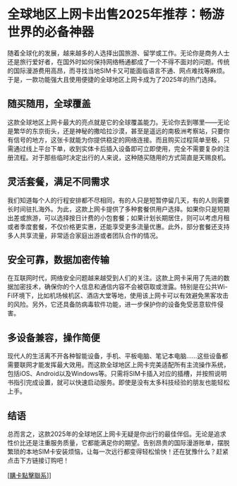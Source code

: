 # 全球地区上网卡出售2025年推荐：畅游世界的必备神器

随着全球化的发展，越来越多的人选择出国旅游、留学或工作。无论你是商务人士还是旅行爱好者，在国外时如何保持网络畅通都成了一个不得不面对的问题。传统的国际漫游费用高昂，而寻找当地SIM卡又可能面临语言不通、网点难找等麻烦。于是，一款功能强大且使用便捷的全球地区上网卡成为了2025年的热门选择。

## 随买随用，全球覆盖

这款全球地区上网卡最大的亮点就是它的全球覆盖能力。无论你去到哪里——无论是繁华的东京街头，还是神秘的撒哈拉沙漠，甚至是遥远的南极洲考察站，只要你有信号的地方，这张卡就能为你提供稳定的网络连接。而且购买过程简单至极，只需通过线上平台下单，收到实体卡后插入设备即可立即使用，完全不需要复杂的注册流程。对于那些临时决定出行的人来说，这种随买随用的方式简直是天赐良机。

## 灵活套餐，满足不同需求

我们知道每个人的行程安排都不尽相同，有的人只是短暂停留几天，有的人则需要长时间驻扎海外。为此，这款上网卡提供了多种套餐供用户选择。如果你只是短期出差或旅游，可以选择按日计费的小包套餐；如果计划长期居住，则可以考虑月租或者季度套餐，不仅价格更实惠，还能享受更多流量优惠。此外，部分套餐还支持多人共享流量，非常适合家庭出游或者团队合作的情况。

## 安全可靠，数据加密传输

在互联网时代，网络安全问题越来越受到人们的关注。这款上网卡采用了先进的数据加密技术，确保你的个人信息和通信内容不会被窃取或泄露。特别是在公共Wi-Fi环境下，比如机场候机区、酒店大堂等地，使用该上网卡可以有效避免黑客攻击的风险。另外，它还具备防病毒软件功能，进一步保护你的设备免受恶意软件侵害。

## 多设备兼容，操作简便

现代人的生活离不开各种智能设备，手机、平板电脑、笔记本电脑……这些设备都需要联网才能发挥最大效用。而这款全球地区上网卡完美适配所有主流操作系统，包括iOS、Android以及Windows等。只需将SIM卡插入对应的插槽，并按照说明书指引完成设置，就可以快速启动服务。即使是没有太多科技经验的朋友也能轻松上手。

## 结语

总而言之，这款2025年的全球地区上网卡无疑是你出行的最佳伴侣。无论是追求性价比还是注重服务质量，它都能满足你的期望。告别昂贵的国际漫游账单，摆脱繁琐的本地SIM卡安装烦恼，让每一次远行都变得轻松愉快！还在犹豫什么？赶紧点击下方链接订购吧！

[[購卡點擊聯系](https://t.me/s/esim1088)]]